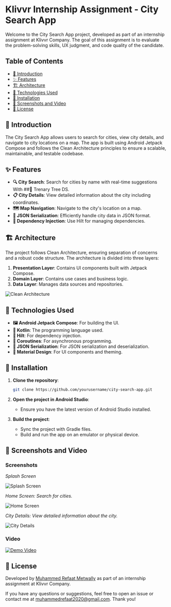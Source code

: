
# Klivvr Internship Assignment - City Search App

Welcome to the City Search App project, developed as part of an internship assignment at Klivvr Company. The goal of this assignment is to evaluate the problem-solving skills, UX judgment, and code quality of the candidate.

## Table of Contents
- [📖 Introduction](#introduction)
- [✨ Features](#features)
- [🏗 Architecture](#architecture)
- [🔧 Technologies Used](#technologies-used)
- [🚀 Installation](#installation)
- [📸 Screenshots and Video](#screenshots-and-video)
- [📜 License](#license)

## 📖 Introduction

The City Search App allows users to search for cities, view city details, and navigate to city locations on a map. The app is built using Android Jetpack Compose and follows the Clean Architecture principles to ensure a scalable, maintainable, and testable codebase.

## ✨ Features

- **🔍 City Search**: Search for cities by name with real-time suggestions With ##🌳 Trenary Tree DS.
- **📋 City Details**: View detailed information about the city including coordinates.
- **🗺 Map Navigation**: Navigate to the city's location on a map.
- **📄 JSON Serialization**: Efficiently handle city data in JSON format.
- **🧩 Dependency Injection**: Use Hilt for managing dependencies.

## 🏗 Architecture

The project follows Clean Architecture, ensuring separation of concerns and a robust code structure. The architecture is divided into three layers:

1. **Presentation Layer**: Contains UI components built with Jetpack Compose.
2. **Domain Layer**: Contains use cases and business logic.
3. **Data Layer**: Manages data sources and repositories.

![Clean Architecture](https://github.com/user-attachments/assets/a7fb1fe4-3f24-47f0-94c6-d2bc17c0612a)

## 🔧 Technologies Used

- **🖼 Android Jetpack Compose**: For building the UI.
- **📝 Kotlin**: The programming language used.
- **💉 Hilt**: For dependency injection.
- **🔄 Coroutines**: For asynchronous programming.
- **📄 JSON Serialization**: For JSON serialization and deserialization.
- **🎨 Material Design**: For UI components and theming.

## 🚀 Installation

1. **Clone the repository**:
   ```sh
   git clone https://github.com/yourusername/city-search-app.git
   ```

2. **Open the project in Android Studio**:
   - Ensure you have the latest version of Android Studio installed.

3. **Build the project**:
   - Sync the project with Gradle files.
   - Build and run the app on an emulator or physical device.

## 📸 Screenshots and Video

### Screenshots
*Splash Screen*

![Splash Screen](https://github.com/user-attachments/assets/9082df49-ed3b-4d57-b553-55f6c9eb9712)

*Home Screen: Search for cities.*

![Home Screen](https://github.com/user-attachments/assets/ce708704-fb71-49fa-b083-460ea47f8953)

*City Details: View detailed information about the city.*

![City Details](https://github.com/user-attachments/assets/a64d68af-3f9a-4a0b-b6a6-cb8e6436e1e0)

### Video

[![Demo Video](https://github.com/user-attachments/assets/06a391cc-3bd4-45c2-a95e-86babedf517a)](https://github.com/user-attachments/assets/06a391cc-3bd4-45c2-a95e-86babedf517a)

## 📜 License
Developed by [Muhammed Refaat Metwally](https://github.com/yourusername) as part of an internship assignment at Klivvr Company.

If you have any questions or suggestions, feel free to open an issue or contact me at [muhammedrefaat2020@gmail.com](mailto:your.email@example.com). Thank you!
